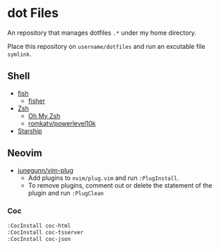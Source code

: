 # dot Files

An repository that manages dotfiles `.*` under my home directory.

Place this repository on `username/dotfiles` and run an excutable file `symlink`.

## Shell

- [fish](https://fishshell.com/)
  - [fisher](https://github.com/jorgebucaran/fisher)
- [Zsh](https://zsh.org/)
  - [Oh My Zsh](https://ohmyz.sh/)
  - [romkatv/powerlevel10k](https://github.com/romkatv/powerlevel10k)
- [Starship](https://starship.rs/)

## Neovim

- [junegunn/vim-plug](https://github.com/junegunn/vim-plug)
  - Add plugins to `nvim/plug.vim` and run `:PlugInstall`.
  - To remove plugins, comment out or delete the statement of the plugin and run `:PlugClean`

### Coc

```bash
:CocInstall coc-html
:CocInstall coc-tsserver
:CocInstall coc-json
```
